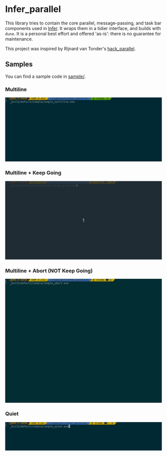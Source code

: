 # Infer_parallel

 This library tries to contain the core parallel, message-passing, and
 task bar components used in
 [Infer](https://github.com/facebook/infer). It wraps them in a tidier
 interface, and builds with `dune`. It is a personal best effort and
 offered 'as-is': there is no guarantee for maintenance.

 This project was inspired by Rijnard van Tonder's
 [hack_parallel](https://github.com/rvantonder/hack_parallel).

## Samples
 You can find a sample code in [sample/](sample/).

### Multiline
![](resources/infer_parallel_sample_multiline.gif)

### Multiline + Keep Going
![](resources/infer_parallel_sample_keep_going.gif)

### Multiline + Abort (NOT Keep Going)
![](resources/infer_parallel_sample_abort.gif)

### Quiet
![](resources/infer_parallel_sample_quiet.gif)
